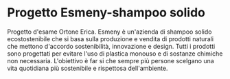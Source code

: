 # Progetto Esmeny-shampoo solido
Progetto d'esame Ortone Erica. Esmeny è un'azienda di shampoo solido ecostostenibile che si basa sulla produzione e vendita di prodotti naturali che mettono d'accordo sostenibilità, innovazione e design. Tutti i prodotti sono progettati per evitare l'uso di plastica monouso e di sostanze chimiche non necessaria. L'obiettivo è far si che sempre più persone scelgano una vita quotidiana più sostenibile e rispettosa dell'ambiente.
